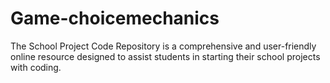 # Game-choicemechanics
The School Project Code Repository is a comprehensive and user-friendly online resource designed to assist students in starting their school projects with coding. 
